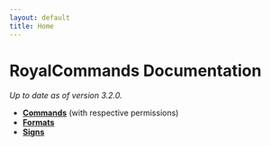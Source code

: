```yaml
---
layout: default
title: Home
---
```


# RoyalCommands Documentation

*Up to date as of version 3.2.0.*

* **[Commands](commands/)** (with respective permissions)
* **[Formats](formats/)**
* **[Signs](signs/)**
